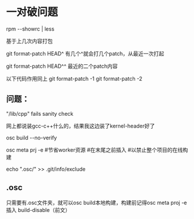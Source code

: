 
# 一对破问题

rpm --showrc | less

基于上几次内容打包

git format-patch HEAD^  有几个^就会打几个patch，从最近一次打起

git format-patch HEAD^^ 最近的二个patch内容

以下代码作用同上
git format-patch -1
git format-patch -2

## 问题：

"/lib/cpp" fails sanity check

网上都说装gcc-c++什么的，结果我这边装了kernel-header好了

osc build --no-verify

osc meta prj -e
#节省worker资源
#在末尾</project>之前插入
  <build>
    <disable/>
  </build>
#以禁止整个项目的在线构建

echo ".osc/" >> .git/info/exclude

## .osc

只需要有.osc文件夹，就可以osc build本地构建，构建前记得osc meta proj -e 插入 build-disable（前文）
